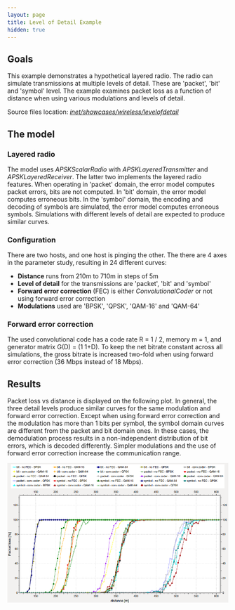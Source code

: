 ```yaml
---
layout: page
title: Level of Detail Example
hidden: true
---
```


## Goals

This example demonstrates a hypothetical layered radio. The radio can simulate
transmissions at multiple levels of detail. These are 'packet', 'bit' and 'symbol'
level. The example examines packet loss as a function of distance when using
various modulations and levels of detail.

Source files location: <a href="https://github.com/inet-framework/inet-showcases/tree/master/wireless/levelofdetail" target="_blank"><var>inet/showcases/wireless/levelofdetail</var></a>

## The model

### Layered radio

The model uses <var>APSKScalarRadio</var> with
<var>APSKLayeredTransmitter</var> and <var>APSKLayeredReceiver</var>. The
latter two implements the layered radio features. When operating in 'packet'
domain, the error model computes packet errors, bits are not computed. In 'bit'
domain, the error model computes erroneous bits. In the 'symbol' domain, the
encoding and decoding of symbols are simulated, the error model computes
erroneous symbols. Simulations with different levels of detail are expected to
produce similar curves.

### Configuration

There are two hosts, and one host is pinging the other. The there are 4 axes in the parameter study, resulting in 24 different curves:

-   **Distance** runs from 210m to 710m in steps of 5m
-   **Level of detail** for the transmissions are 'packet', 'bit' and 'symbol'
-   **Forward error correction** (FEC) is either <var>ConvolutionalCoder</var> or not using forward error correction
-   **Modulations** used are 'BPSK', 'QPSK', 'QAM-16' and 'QAM-64'

### Forward error correction

The used convolutional code has a code rate R = 1 / 2, memory m = 1, and
generator matrix G(D) = (1 1+D). To keep the net bitrate constant across all
simulations, the gross bitrate is increased two-fold when using forward error
correction (36 Mbps instead of 18 Mbps).

## Results

Packet loss vs distance is displayed on the following plot. In general, the three
detail levels produce similar curves for the same modulation and forward error
correction. Except when using forward error correction and the modulation has
more than 1 bits per symbol, the symbol domain curves are different from the
packet and bit domain ones. In these cases, the demodulation process results in a
non-independent distribution of bit errors, which is decoded differently. Simpler
modulations and the use of forward error correction increase the communication
range.

<a href="General.svg" target="_blank"><img class="screen" src="results.png">

